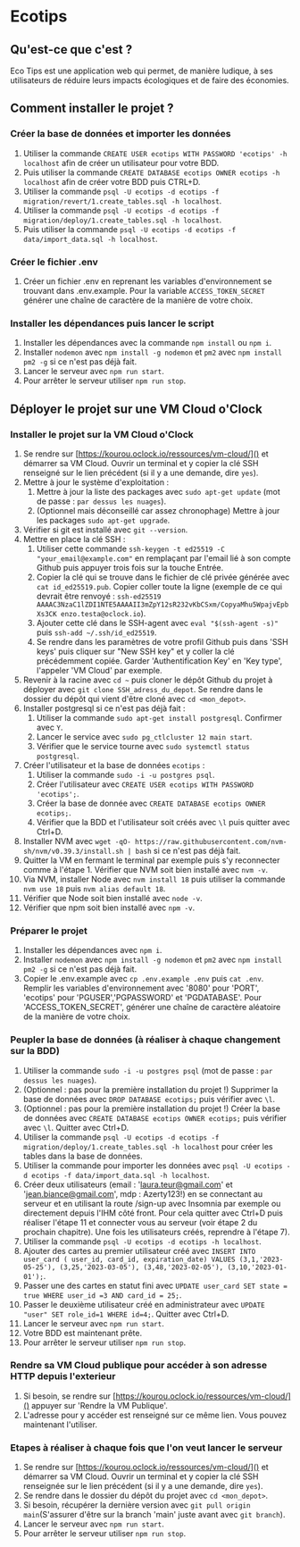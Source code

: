 # Ecotips

## Qu'est-ce que c'est ?
Eco Tips est une application web qui permet, de manière ludique, à ses utilisateurs de réduire leurs impacts écologiques et de faire des économies. 

## Comment installer le projet ?

### Créer la base de données et importer les données

1. Utiliser la commande `CREATE USER ecotips WITH PASSWORD 'ecotips' -h localhost` afin de créer un utilisateur pour votre BDD.
2. Puis utiliser la commande `CREATE DATABASE ecotips OWNER ecotips -h localhost` afin de créer votre BDD puis CTRL+D.
3. Utiliser la commande `psql -U ecotips -d ecotips -f migration/revert/1.create_tables.sql -h localhost`.
4. Utiliser la commande `psql -U ecotips -d ecotips -f migration/deploy/1.create_tables.sql -h localhost`.
5. Puis utiliser la commande `psql -U ecotips -d ecotips -f data/import_data.sql -h localhost`.

### Créer le fichier .env

1. Créer un fichier .env en reprenant les variables d'environnement se trouvant dans .env.example. Pour la variable `ACCESS_TOKEN_SECRET` générer une chaîne de caractère de la manière de votre choix.

### Installer les dépendances puis lancer le script

1. Installer les dépendances avec la commande `npm install` ou `npm i`.
2. Installer `nodemon` avec `npm install -g nodemon` et `pm2` avec `npm install pm2 -g` si ce n'est pas déjà fait.
3. Lancer le serveur avec `npm run start`.
4. Pour arrêter le serveur utiliser `npm run stop`.

## Déployer le projet sur une VM Cloud o'Clock

### Installer le projet sur la VM Cloud o'Clock

1. Se rendre sur [https://kourou.oclock.io/ressources/vm-cloud/]() et démarrer sa VM Cloud. Ouvrir un terminal et y copier la clé SSH renseigné sur le lien précédent (si il y a une demande, dire `yes`).
2. Mettre à jour le système d'exploitation :
   1. Mettre à jour la liste des packages avec `sudo apt-get update` (mot de passe : `par dessus les nuages`).
   2. (Optionnel mais déconseillé car assez chronophage) Mettre à jour les packages `sudo apt-get upgrade`.
3. Vérifier si git est installé avec `git --version`.
4. Mettre en place la clé SSH :
   1. Utiliser cette commande `ssh-keygen -t ed25519 -C "your_email@example.com"` en remplaçant par l'email lié à son compte Github puis appuyer trois fois sur la touche Entrée.
   2. Copier la clé qui se trouve dans le fichier de clé privée générée avec `cat id_ed25519.pub`. Copier coller toute la ligne (exemple de ce qui devrait être renvoyé : `ssh-ed25519 AAAAC3NzaC1lZDI1NTE5AAAAII3mZpY12sR232vKbCSxm/CopyaMhu5WpajvEpbXs3CK enzo.testa@oclock.io`).
   3. Ajouter cette clé dans le SSH-agent avec `eval "$(ssh-agent -s)"` puis `ssh-add ~/.ssh/id_ed25519`.
   4. Se rendre dans les paramètres de votre profil Github puis dans 'SSH keys' puis cliquer sur "New SSH key" et y coller la clé précédemment copiée. Garder 'Authentification Key' en 'Key type', l'appeler 'VM Cloud' par exemple.
5. Revenir à la racine avec `cd ~` puis cloner le dépôt Github du projet à déployer avec `git clone SSH_adress_du_depot`. Se rendre dans le dossier du dépôt qui vient d'être cloné avec `cd <mon_depot>`.
6. Installer postgresql si ce n'est pas déjà fait :
   1. Utiliser la commande `sudo apt-get install postgresql`. Confirmer avec `Y`. 
   2. Lancer le service avec `sudo pg_ctlcluster 12 main start`.
   3. Vérifier que le service tourne avec `sudo systemctl status postgresql`.
7. Créer l'utilisateur et la base de données `ecotips` :
   1. Utiliser la commande `sudo -i -u postgres psql`.
   2. Créer l'utilisateur avec `CREATE USER ecotips WITH PASSWORD 'ecotips';`.
   3. Créer la base de donnée avec `CREATE DATABASE ecotips OWNER ecotips;`.
   4. Vérifier que la BDD et l'utilisateur soit créés avec `\l` puis quitter avec Ctrl+D.
8. Installer NVM avec `wget -qO- https://raw.githubusercontent.com/nvm-sh/nvm/v0.39.3/install.sh | bash` si ce n'est pas déjà fait.
9. Quitter la VM en fermant le terminal par exemple puis s'y reconnecter comme à l'étape 1. Vérifier que NVM soit bien installé avec `nvm -v`.
10. Via NVM, installer Node avec `nvm install 18` puis utiliser la commande `nvm use 18` puis `nvm alias default 18`.
11. Vérifier que Node soit bien installé avec `node -v`.
12. Vérifier que npm soit bien installé avec `npm -v`.

### Préparer le projet 

1. Installer les dépendances avec `npm i`. 
2. Installer `nodemon` avec `npm install -g nodemon` et `pm2` avec `npm install pm2 -g` si ce n'est pas déjà fait.
3. Copier le .env.example avec `cp .env.example .env` puis `cat .env`. Remplir les variables d'environnement avec '8080' pour 'PORT', 'ecotips' pour 'PGUSER','PGPASSWORD' et 'PGDATABASE'. Pour 'ACCESS_TOKEN_SECRET', générer une chaîne de caractère aléatoire de la manière de votre choix.

### Peupler la base de données (à réaliser à chaque changement sur la BDD)

1. Utiliser la commande `sudo -i -u postgres psql` (mot de passe : `par dessus les nuages`).
2. (Optionnel : pas pour la première installation du projet !) Supprimer la base de données avec `DROP DATABASE ecotips;` puis vérifier avec `\l`.
3. (Optionnel : pas pour la première installation du projet !) Créer la base de données avec `CREATE DATABASE ecotips OWNER ecotips;` puis vérifier avec `\l`. Quitter avec Ctrl+D.
4. Utiliser la commande `psql -U ecotips -d ecotips -f migration/deploy/1.create_tables.sql -h localhost` pour créer les tables dans la base de données.
5. Utiliser la commande pour importer les données avec `psql -U ecotips -d ecotips -f data/import_data.sql -h localhost`.
6. Créer deux utilisateurs (email : 'laura.teur@gmail.com' et 'jean.biance@gmail.com', mdp : Azerty123!) en se connectant au serveur et en utilisant la route /sign-up avec Insomnia par exemple ou directement depuis l'IHM côté front. Pour cela quitter avec Ctrl+D puis réaliser l'étape 11 et connecter vous au serveur (voir étape 2 du prochain chapitre). Une fois les utilisateurs créés, reprendre à l'étape 7).
7. Utiliser la commande `psql -U ecotips -d ecotips -h localhost`.
8. Ajouter des cartes au premier utilisateur créé avec `INSERT INTO user_card ( user_id, card_id, expiration_date) VALUES (3,1,'2023-05-25'), (3,25,'2023-03-05'), (3,48,'2023-02-05'), (3,10,'2023-01-01');`.
9. Passer une des cartes en statut fini avec `UPDATE user_card SET state = true WHERE user_id =3 AND card_id = 25;`.
10. Passer le deuxième utilisateur créé en administrateur avec `UPDATE "user" SET role_id=1 WHERE id=4;`. Quitter avec Ctrl+D.
11. Lancer le serveur avec `npm run start`.
12. Votre BDD est maintenant prête.
13. Pour arrêter le serveur utiliser `npm run stop`.

### Rendre sa VM Cloud publique pour accéder à son adresse HTTP depuis l'exterieur

1. Si besoin, se rendre sur [https://kourou.oclock.io/ressources/vm-cloud/]() appuyer sur 'Rendre la VM Publique'.
2. L'adresse pour y accéder est renseigné sur ce même lien. Vous pouvez maintenant l'utiliser.

### Etapes à réaliser à chaque fois que l'on veut lancer le serveur

1. Se rendre sur [https://kourou.oclock.io/ressources/vm-cloud/]() et démarrer sa VM Cloud. Ouvrir un terminal et y copier la clé SSH renseignée sur le lien précédent (si il y a une demande, dire `yes`).
2. Se rendre dans le dossier du dépôt du projet avec `cd <mon_depot>`.
3. Si besoin, récupérer la dernière version avec `git pull origin main`(S'assurer d'être sur la branch 'main' juste avant avec `git branch`).
4. Lancer le serveur avec `npm run start`.
5. Pour arrêter le serveur utiliser `npm run stop`.

